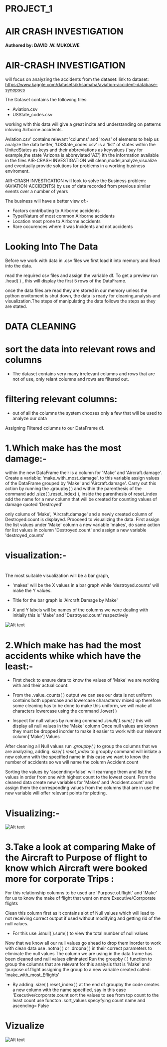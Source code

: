 # PROJECT_1
# AIR CRASH INVESTIGATION
**Authored by: DAVID .W. MUKOLWE**
# AIR-CRASH INVESTIGATION 
will focus on analyzing the accidents from the dataset:
 link to dataset:
https://www.kaggle.com/datasets/khsamaha/aviation-accident-database-synopses

The Dataset contains the following files:

- Aviation.csv
- USState_codes.csv

working with this data will give a great incite and understanding on patterns inloving Airborne accidents.

Aviation.csv' contains relevant 'columns' and 'rows' of elements to help us analyze the data better, 'USState_codes.csv' is a 'list' of states within the UnitedStates as keys and their abbreviations as keyvalues ('say for example,the state 'Arizona is abbreviated 'AZ')
ith the information  available in the files AIR-CRASH INVESTIGATION will clean,model,analyze,visualize and eventually provide solutions for problems in a working business enviroment.

AIR-CRASH INVESTIGATION will look to solve the Business problem:(AVIATION-ACCIDENTS) by use of data recorded from previous similar events over a number of years

The business will have a better view of:- 
- Factors contributing to Airborne accidents
- Type/Nature of most common Airborne accidents
- Location most prone to Airborne accidents
- Rare occurences where it was Incidents and not accidents

# Looking Into The Data
Before we work with data in .csv files we first load it into memory and Read into the data.

read the required csv files and assign the variable df.
To get a preview  run .head( ) , this will display the first 5 rows of the DataFrame.

once the data files are read they are stored in our memory unless the python envitoment is shut down, the data is ready for cleaning,analysis and visualization.The steps of manipulating the data follows the steps as they are stated.

# DATA CLEANING
# sort the data into relevant rows and columns
 - The dataset contains very many irrelevant columns and rows that are not of use, only relant columns and rows are filtered out.

# filtering relevant columns:
 - out of all the columns the system chooses only a few that will be used to analyze our data

Assigning Filtered columns to our DataFrame df.

# 1.Which make has the most damage:-

within the new DataFrame their is a column for 'Make' and 'Aircraft.damage'. Create a variable: 'make_with_most_damage', to this variable assign values of the DataFrame grouped by 'Make' and 'Aircraft.damage'. Carry out this action by running the .groupby( ) and  within the parenthesis of the command add .size( ).reset_index( ), inside the parenthesis of reset_index add the name for a new column that will be created for counting values of damage quoted 'Destroyed'

only colums of  'Make',  'Aircraft.damage'  and a newly created column of  Destroyed.count  is displayed. Prooceed to visualizing the data. First assign the list values under 'Make' column a new variable  'makes',   do same action for list values in column  'Destroyed.count'  and assign a new variable  'destroyed_counts'

# visualization:-
#              #
The most suitable visualization will be a bar graph,

- 'makes'  will be the X values in a bar graph while   'destroyed.counts'  will make the Y values.

- Title for the bar graph is  'Aircraft Damage by Make'

- X and Y labels will be names of the columns we were dealing with initially this is 'Make'  and 'Destroyed.count' respectively

![Alt text](blob:vscode-webview://0h7gnib4c9nsthqo0shiiaankfdnplonc45rkjof5qroumndtp7e/57158556-d32b-4838-be6a-4fa73d9b4980)

# 2.Which make has had the most accidents whike which have the least:-

- First check to ensure data to know the values of 'Make' we are working with and their actual count.

- From the .value_counts( ) output we can see our data is not uniform contains both uppercase and lowercase charactersv mixed up therefore some cleaning has to be done to make this uniform, we will make all characters lowercase using the command .lower( )

- Inspect for null values by running command *.isnull( ).sum( )* this will display all null values in the  'Make' column
Once null values are known they must be dropped inorder to make it easier to work with our relevant column['Make']  Values

After cleaning all Null values run *.groupby( )* to group the columns that we are analyzing, adding *.size( ).reset_index* to groupby command will initiate a new column with the specified name in this case we want to know the number of accidents so we will name the column Accident.count

Sorting the values by 'ascending=false' will rearrange them and list the values in order from one with highest count to the lowest count. 
From the cleaned data create new variables for 'Makes' and 'Accident.count' and assign them the  corresponding values from the columns that are in use
the new variable will offer relevant points for plotting.
# Visualizing:-

![Alt text](blob:vscode-webview://0h7gnib4c9nsthqo0shiiaankfdnplonc45rkjof5qroumndtp7e/2fa14864-2a4f-4f12-9660-2242a9b36419)

# 3.Take a look at comparing Make of the Aircraft to Purpose of flight to know which Aircraft were booked more for corporate Trips :

For this relationship columns to be used are 'Purpose.of.flight' and 'Make' for us to know the make of flight that went on more Executive/Corrporate flights

Clean this column first as it contains alot of Null values which will lead to not receiving correct output if used without modifying and getting rid of the null values.

- For this use .isnull( ).sum( ) to view the total number of null values

Now that we know all our null values go ahead to drop them inorder to work with clean data
use .notna( ) or .dropna( ) in their correct parameters to eliminate the null values
 The column we are using in the data frame has been cleaned and null values eliminated
Run  the groupby ( ) function to group the columns that are relevant for this analysis that is 'Make' and 'purpose.of.flight assigning the group to a new variable created called: 'make_with_most_Eflights'

- By adding .size( ).reset_index( ) at the end of groupby the code creates a new column with the name specified, say in this case 'Executive/corporate.count
sort the values to see from top count to the least count
use functon .sort_values specyfying count name and ascending= False

# Vizualize
![Alt text](blob:vscode-webview://0h7gnib4c9nsthqo0shiiaankfdnplonc45rkjof5qroumndtp7e/d04c0baf-81c8-4c31-9a88-a187f5a86409)


